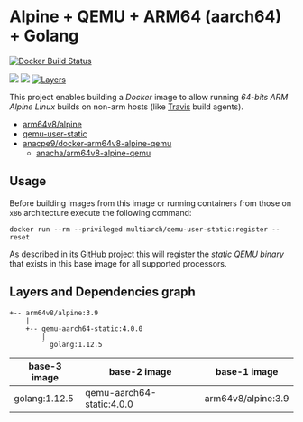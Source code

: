 # Alpine + QEMU + ARM64 (aarch64) + Golang

[![Docker Build Status](https://img.shields.io/docker/build/anacha/arm64v8-alpine-golang.svg)](https://hub.docker.com/r/anacha/arm64v8-alpine-golang)

[![](https://images.microbadger.com/badges/version/anacha/arm64v8-alpine-golang.svg)](https://microbadger.com/images/anacha/arm64v8-alpine-golang "Get your own version badge on microbadger.com")
[![](https://images.microbadger.com/badges/version/anacha/arm64v8-alpine-golang:4.svg)](https://microbadger.com/images/anacha/arm64v8-alpine-golang:1.12 "Get your own version badge on microbadger.com")
[![Layers](https://images.microbadger.com/badges/image/anacha/arm64v8-alpine-golang.svg)](https://microbadger.com/images/anacha/arm64v8-alpine-golang "Get your own image badge on microbadger.com")

This project enables building a *Docker* image to allow running *64-bits ARM*
*Alpine Linux* builds on non-arm hosts (like [Travis](https://travis-ci.org) build agents).

- [arm64v8/alpine](https://hub.docker.com/r/arm64v8/alpine)
- [qemu-user-static](https://github.com/multiarch/qemu-user-static/releases)
- [anacpe9/docker-arm64v8-alpine-qemu](https://github.com/anacpe9/docker-arm64v8-alpine-qemu)
  - [anacha/arm64v8-alpine-qemu](https://hub.docker.com/r/anacha/arm64v8-alpine-qemu)

## Usage

Before building images from this image or running containers from those on `x86`
architecture execute the following command:

`docker run --rm --privileged multiarch/qemu-user-static:register --reset`

As described in its [GitHub project](https://github.com/multiarch/qemu-user-static)
this will register the *static QEMU binary* that exists in this base image
for all supported processors.

## Layers and Dependencies graph

```text
+-- arm64v8/alpine:3.9
    |
    +-- qemu-aarch64-static:4.0.0
        |
        ` golang:1.12.5
```

| base-3 image  | base-2 image              | base-1 image       |
| ------------- | ------------------------- | ------------------ |
| golang:1.12.5 | qemu-aarch64-static:4.0.0 | arm64v8/alpine:3.9 |
